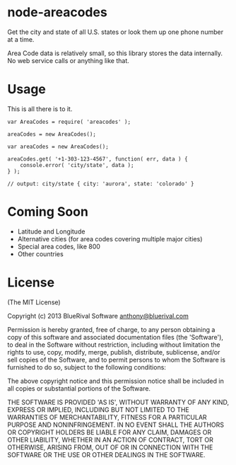 node-areacodes
========

Get the city and state of all U.S. states or look them up one phone number at a time.

Area Code data is relatively small, so this library stores the data internally. No web service calls or anything like that.

Usage
========

This is all there is to it.


```
var AreaCodes = require( 'areacodes' );

areaCodes = new AreaCodes();

var areaCodes = new AreaCodes();

areaCodes.get( '+1-303-123-4567', function( err, data ) {
	console.error( 'city/state', data );
} );

// output: city/state { city: 'aurora', state: 'colorado' }

```

Coming Soon
========

- Latitude and Longitude
- Alternative cities (for area codes covering multiple major cities)
- Special area codes, like 800
- Other countries

License
========

(The MIT License)

Copyright (c) 2013 BlueRival Software <anthony@bluerival.com>

Permission is hereby granted, free of charge, to any person obtaining a copy of
this software and associated documentation files (the 'Software'), to deal in
the Software without restriction, including without limitation the rights to
use, copy, modify, merge, publish, distribute, sublicense, and/or sell copies of
the Software, and to permit persons to whom the Software is furnished to do so,
subject to the following conditions:

The above copyright notice and this permission notice shall be included in all
copies or substantial portions of the Software.

THE SOFTWARE IS PROVIDED 'AS IS', WITHOUT WARRANTY OF ANY KIND, EXPRESS OR
IMPLIED, INCLUDING BUT NOT LIMITED TO THE WARRANTIES OF MERCHANTABILITY, FITNESS
FOR A PARTICULAR PURPOSE AND NONINFRINGEMENT. IN NO EVENT SHALL THE AUTHORS OR
COPYRIGHT HOLDERS BE LIABLE FOR ANY CLAIM, DAMAGES OR OTHER LIABILITY, WHETHER
IN AN ACTION OF CONTRACT, TORT OR OTHERWISE, ARISING FROM, OUT OF OR IN
CONNECTION WITH THE SOFTWARE OR THE USE OR OTHER DEALINGS IN THE SOFTWARE.
